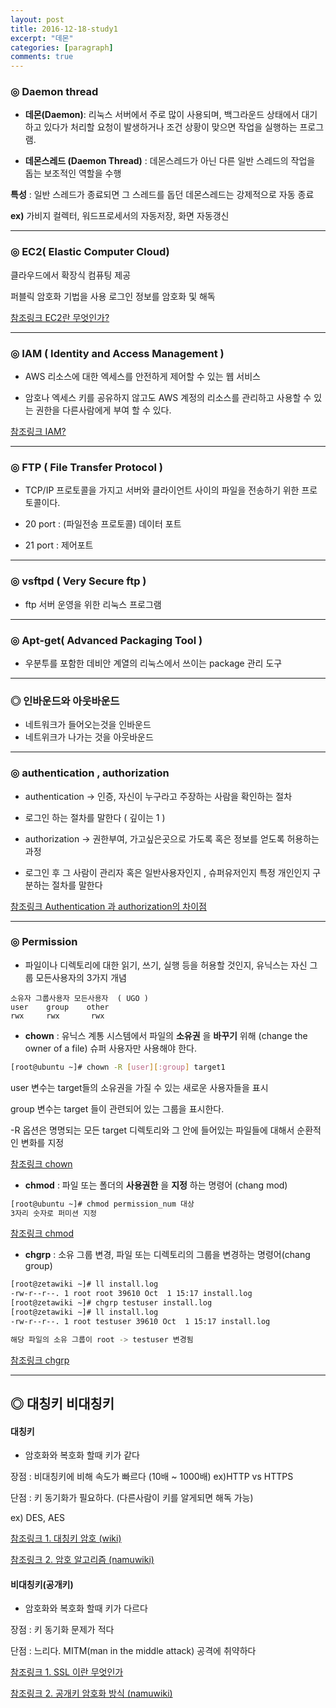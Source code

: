 ```yaml
---
layout: post
title: 2016-12-18-study1
excerpt: "데몬"
categories: [paragraph]
comments: true
---
```


### ◎ __Daemon thread__

- __데몬(Daemon)__:
리눅스 서버에서 주로 많이 사용되며, 백그라운드 상태에서 대기하고 있다가 처리할 요청이
발생하거나 조건 상황이 맞으면 작업을 실행하는 프로그램.

- __데몬스레드 (Daemon Thread)__ : 데몬스레드가 아닌 다른 일반 스레드의 작업을 돕는 보조적인 역할을 수행

__특성__ : 일반 스레드가 종료되면 그 스레드를 돕던 데몬스레드는 강제적으로 자동 종료

__ex)__ 가비지 컬렉터, 워드프로세서의 자동저장, 화면 자동갱신

---

### ◎ __EC2( Elastic Computer Cloud)__
 클라우드에서 확장식 컴퓨팅 제공

 퍼블릭 암호화 기법을 사용 로그인 정보를 암호화 및 해독

 [참조링크 EC2란 무엇인가?](http://docs.aws.amazon.com/ko_kr/AWSEC2/latest/UserGuide/concepts.html)

---

### ◎ __IAM ( Identity and Access Management )__
- AWS 리소스에 대한 엑세스를 안전하게 제어할 수 있는 웹 서비스

- 암호나 엑세스 키를 공유하지 않고도 AWS 계정의 리소스를 관리하고 사용할 수 있는 권한을 다른사람에게 부여 할 수 있다.

[참조링크 IAM?](http://docs.aws.amazon.com/ko_kr/AWSEC2/latest/UserGuide/concepts.html)

---

### ◎ __FTP ( File Transfer Protocol )__
- TCP/IP 프로토콜을 가지고 서버와 클라이언트 사이의 파일을 전송하기 위한
 프로토콜이다.

- 20 port : (파일전송 프로토콜) 데이터 포트

- 21 port : 제어포트

---

### ◎ __vsftpd ( Very Secure ftp )__
- ftp 서버 운영을 위한 리눅스 프로그램

---

### ◎ __Apt-get( Advanced Packaging Tool )__
- 우분투를 포함한 데비안 계열의 리눅스에서 쓰이는 package 관리 도구


---

### ◎ __인바운드와 아웃바운드__
- 네트워크가 들어오는것을 인바운드
- 네트위크가 나가는 것을 아웃바운드

---

### ◎ authentication , authorization
- authentication -> 인증, 자신이 누구라고 주장하는 사람을 확인하는 절차

- 로그인 하는 절차를 말한다 ( 깊이는 1 )

- authorization -> 권한부여, 가고싶은곳으로 가도록 혹은 정보를 얻도록 허용하는 과정

- 로그인 후 그 사람이 관리자 혹은 일반사용자인지 , 슈퍼유저인지 특정 개인인지 구분하는 절차를 말한다

[참조링크 Authentication 과 authorization의 차이점](http://blog.naver.com/PostView.nhn?blogId=iq_up&logNo=100057746027&redirect=Dlog&widgetTypeCall=true)

---

### ◎ Permission
- 파일이나 디렉토리에 대한 읽기, 쓰기, 실행 등을 허용할 것인지, 유닉스는 자신 그룹 모든사용자의 3가지 개념

```
소유자 그룹사용자 모든사용자  ( UGO )
user    group    other             
rwx     rwx       rwx
```

- __chown__ : 유닉스 계통 시스템에서 파일의 __소유권__ 을 __바꾸기__ 위해 (change the owner of a file)
슈퍼 사용자만 사용해야 한다.

```sh
[root@ubuntu ~]# chown -R [user][:group] target1
```
 user 변수는 target들의 소유권을 가질 수 있는 새로운 사용자들을 표시

 group 변수는 target 들이 관련되어 있는 그룹을 표시한다.

 -R 옵션은 명명되는 모든 target 디렉토리와 그 안에 들어있는 파일들에 대해서 순환적인 변화를 지정

 [참조링크 chown](http://zetawiki.com/wiki/%EB%A6%AC%EB%88%85%EC%8A%A4_%EB%94%94%EB%A0%89%ED%86%A0%EB%A6%AC_%ED%8C%8C%EC%9D%BC_%EC%86%8C%EC%9C%A0%EC%9E%90_%EB%B3%80%EA%B2%BD_chown)

- __chmod__ : 파일 또는 폴더의 __사용권한__ 을 __지정__ 하는 명령어 (chang mod)

```sh
[root@ubuntu ~]# chmod permission_num 대상
3자리 숫자로 퍼미션 지정
```

[참조링크 chmod](http://zetawiki.com/wiki/%EB%A6%AC%EB%88%85%EC%8A%A4_chmod)

- __chgrp__ : 소유 그룹 변경, 파일 또는 디렉토리의 그룹을 변경하는 명령어(chang group)

```sh
[root@zetawiki ~]# ll install.log
-rw-r--r--. 1 root root 39610 Oct  1 15:17 install.log
[root@zetawiki ~]# chgrp testuser install.log
[root@zetawiki ~]# ll install.log
-rw-r--r--. 1 root testuser 39610 Oct  1 15:17 install.log

해당 파일의 소유 그룹이 root -> testuser 변경됨
```

[참조링크 chgrp](http://zetawiki.com/wiki/%EB%A6%AC%EB%88%85%EC%8A%A4_chgrp)

---

## ◎ 대칭키 비대칭키

#### 대칭키
- 암호화와 복호화 할때 키가 같다

 장점 : 비대칭키에 비해 속도가 빠르다 (10배 ~ 1000배) ex)HTTP vs HTTPS

 단점 : 키 동기화가 필요하다. (다른사람이 키를 알게되면 해독 가능)

 ex) DES, AES

[참조링크 1. 대칭키 암호 (wiki)](https://ko.wikipedia.org/wiki/%EB%8C%80%EC%B9%AD_%ED%82%A4_%EC%95%94%ED%98%B8)

[참조링크 2. 암호 알고리즘 (namuwiki)](https://namu.wiki/w/%EC%95%94%ED%98%B8%20%EC%95%8C%EA%B3%A0%EB%A6%AC%EC%A6%98)

#### 비대칭키(공개키)

- 암호화와 복호화 할때 키가 다르다

 장점 : 키 동기화 문제가 적다

 단점 : 느리다. MITM(man in the middle attack) 공격에 취약하다


 [참조링크 1. SSL 이란 무엇인가](http://minix.tistory.com/397)

 [참조링크 2. 공개키 암호화 방식 (namuwiki)](https://namu.wiki/w/%EA%B3%B5%EA%B0%9C%ED%82%A4%20%EC%95%94%ED%98%B8%ED%99%94%20%EB%B0%A9%EC%8B%9D)
